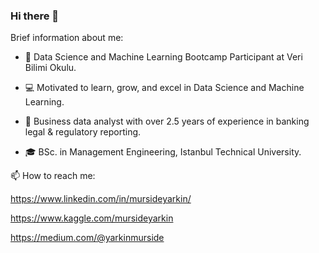 ### Hi there 👋

Brief information about me:

- 🌱	Data Science and Machine Learning Bootcamp Participant at Veri Bilimi Okulu.

- 💻 	Motivated to learn, grow, and excel in Data Science and Machine Learning.

- :muscle:	Business data analyst with over 2.5 years of experience in banking legal & regulatory reporting.

- :mortar_board:	BSc. in Management Engineering, Istanbul Technical University.


📫 How to reach me:

https://www.linkedin.com/in/mursideyarkin/

https://www.kaggle.com/mursideyarkin

https://medium.com/@yarkinmurside
